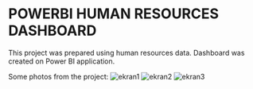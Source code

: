 # POWERBI HUMAN RESOURCES DASHBOARD
This project was prepared using human resources data. Dashboard was created on Power BI application.


Some photos from the project:
![ekran1](https://github.com/user-attachments/assets/6c0f6967-f5f7-420d-860c-f95ee523f78a)
![ekran2](https://github.com/user-attachments/assets/991dab60-795c-465e-bc8b-63a8e16e5a15)
![ekran3](https://github.com/user-attachments/assets/f0d73405-4c81-494d-8acf-75af46df9d1a)

